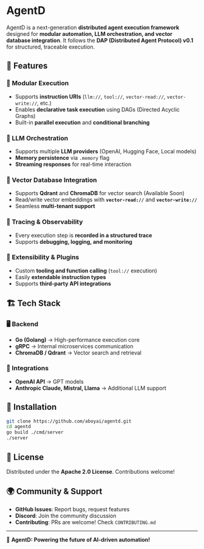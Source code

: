# AgentD

AgentD is a next-generation **distributed agent execution framework** designed for **modular automation, LLM orchestration, and vector database integration**. It follows the **DAP (Distributed Agent Protocol) v0.1** for structured, traceable execution.

## 🚀 Features

### 🔹 Modular Execution
- Supports **instruction URIs** (`llm://`, `tool://`, `vector-read://`, `vector-write://`, etc.)
- Enables **declarative task execution** using DAGs (Directed Acyclic Graphs)
- Built-in **parallel execution** and **conditional branching**

### 🔹 LLM Orchestration
- Supports multiple **LLM providers** (OpenAI, Hugging Face, Local models)
- **Memory persistence** via `.memory` flag
- **Streaming responses** for real-time interaction

### 🔹 Vector Database Integration
- Supports **Qdrant** and **ChromaDB** for vector search (Available Soon)
- Read/write vector embeddings with **`vector-read://`** and **`vector-write://`**
- Seamless **multi-tenant support**

### 🔹 Tracing & Observability
- Every execution step is **recorded in a structured trace**
- Supports **debugging, logging, and monitoring**

### 🔹 Extensibility & Plugins
- Custom **tooling and function calling** (`tool://` execution)
- Easily **extendable instruction types**
- Supports **third-party API integrations**

## 🏗️ Tech Stack

### 🖥️ Backend
- **Go (Golang)** → High-performance execution core
- **gRPC** → Internal microservices communication
- **ChromaDB / Qdrant** → Vector search and retrieval

### 🔌 Integrations
- **OpenAI API** → GPT models
- **Anthropic Claude, Mistral, Llama** → Additional LLM support

## 🔧 Installation
```sh
git clone https://github.com/aboyai/agentd.git
cd agentd
go build ./cmd/server
./server 
```

## 📜 License
Distributed under the **Apache 2.0 License**. Contributions welcome!

## 🌍 Community & Support
- **GitHub Issues**: Report bugs, request features
- **Discord**: Join the community discussion
- **Contributing**: PRs are welcome! Check `CONTRIBUTING.md`

---

🚀 **AgentD: Powering the future of AI-driven automation!**
